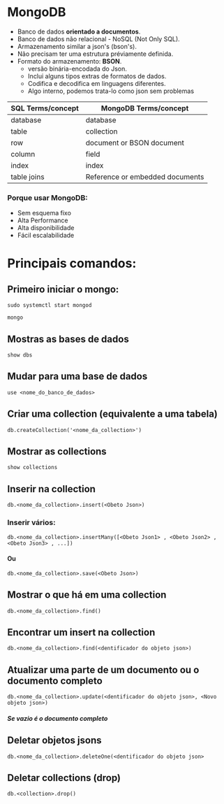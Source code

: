 # MongoDB
- Banco de dados **orientado a documentos**.
- Banco de dados não relacional - NoSQL (Not Only SQL).
- Armazenamento similar a json's (bson's).
- Não precisam ter uma estrutura préviamente definida.
- Formato do armazenamento: **BSON**.
    - versão binária-encodada do Json.
    - Inclui alguns tipos extras de formatos de dados.
    - Codifica e decodifica em linguagens diferentes.
    - Algo interno, podemos trata-lo como json sem problemas  

| SQL Terms/concept     | MongoDB Terms/concept         |
| --------------------  | ----------------------------- |
|   database            |       database                |
|   table               |       collection              |
|   row                 | document or BSON document     |
|   column              |       field                   |
|   index               |       index                   |
|   table joins         |Reference or embedded documents|

### Porque usar MongoDB:
- Sem esquema fixo
- Alta Performance
- Alta disponibilidade
- Fácil escalabilidade

# Principais comandos:
## Primeiro iniciar o mongo:
```
sudo systemctl start mongod
```
```
mongo
```
## Mostras as bases de dados
```
show dbs
```
## Mudar para uma base de dados
```
use <nome_do_banco_de_dados>
```
## Criar uma collection (equivalente a uma tabela)
```
db.createCollection('<nome_da_collection>')
```
## Mostrar as collections
```
show collections
```

## Inserir na collection
```
db.<nome_da_collection>.insert(<Obeto Json>)
```
### Inserir vários: 
```
db.<nome_da_collection>.insertMany([<Obeto Json1> , <Obeto Json2> , <Obeto Json3> , ...])
``` 
#### Ou
```
db.<nome_da_collection>.save(<Obeto Json>)
```
## Mostrar o que há em uma collection
```
db.<nome_da_collection>.find()
```
## Encontrar um insert na collection
```
db.<nome_da_collection>.find(<dentificador do objeto json>)
```
## Atualizar uma parte de um documento ou o documento completo
```
db.<nome_da_collection>.update(<dentificador do objeto json>, <Novo objeto json>)
```
##### Se vazio é o documento completo 
## Deletar objetos jsons
```
db.<nome_da_collection>.deleteOne(<dentificador do objeto json>
```
## Deletar collections (drop)
```
db.<collection>.drop()
```